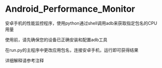 # Android_Performance_Monitor
安卓手机的性能监控程序，使用python通过shell调用adb来获取指定包名的CPU用量

使用前，请先确保您的设备已正确安装和配置adb工具

在run.py的主程序中更改应用包名，连接安卓手机，运行即可获得结果

详细解释请参考注释
